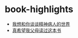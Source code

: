 # book-highlights

- [我想和你谈谈精神病人的世界](Talking_About_the_World_of_Mental_Patients.md)
- [真希望我父母读过这本书](The_Book_You_Wish_Your_Parents_Had_Read.md)
